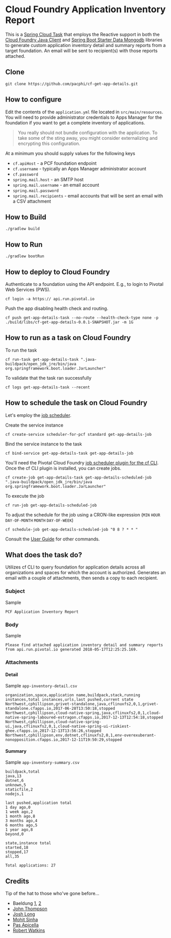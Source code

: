 # Cloud Foundry Application Inventory Report

This is a [Spring Cloud Task](http://cloud.spring.io/spring-cloud-task/) that employs the Reactive support in both the [Cloud Foundry Java Client](https://github.com/cloudfoundry/cf-java-client) and [Spring Boot Starter Data Mongodb](https://docs.spring.io/spring-data/mongodb/docs/current/reference/html/#mongo.reactive) libraries to generate custom application inventory detail and summary reports from a target foundation.  An email will be sent to recipient(s) with those reports attached. 


## Clone

```
git clone https://github.com/pacphi/cf-get-app-details.git
```

## How to configure

Edit the contents of the `application.yml` file located in `src/main/resources`.  You will need to provide administrator credentials to Apps Manager for the foundation if you want to get a complete inventory of applications. 

> You really should not bundle configuration with the application. To take some of the sting away, you might consider externalizing and encrypting this configuration.

At a minimum you should supply values for the following keys

* `cf.apiHost` - a PCF foundation endpoint
* `cf.username` - typically an Apps Manager administrator account
* `cf.password`
* `spring.mail.host` - an SMTP host
* `spring.mail.username` - an email account
* `spring.mail.password`
* `spring.mail.recipients` - email accounts that will be sent an email with a CSV attachment

## How to Build

```
./gradlew build
```

## How to Run

```
./gradlew bootRun
```

## How to deploy to Cloud Foundry

Authenticate to a foundation using the API endpoint. E.g., to login to Pivotal Web Services (PWS).

```
cf login -a https:// api.run.pivotal.io
```

Push the app disabling health check and routing.

```
cf push get-app-details-task --no-route --health-check-type none -p ./build/libs/cf-get-app-details-0.0.1-SNAPSHOT.jar -m 1G
```


## How to run as a task on Cloud Foundry

To run the task

```
cf run-task get-app-details-task ".java-buildpack/open_jdk_jre/bin/java org.springframework.boot.loader.JarLauncher"
```

To validate that the task ran successfully

```
cf logs get-app-details-task --recent
```


## How to schedule the task on Cloud Foundry

Let's employ the [job scheduler](https://docs.pivotal.io/pcf-scheduler/1-1/using.html).

Create the service instance

```
cf create-service scheduler-for-pcf standard get-app-details-job
```

Bind the service instance to the task

```
cf bind-service get-app-details-task get-app-details-job
```

You'll need the Pivotal Cloud Foundry [job scheduler plugin for the cf CLI](https://network.pivotal.io/products/p-scheduler-for-pcf). Once the cf CLI plugin is installed, you can create jobs.

```
cf create-job get-app-details-task get-app-details-scheduled-job ".java-buildpack/open_jdk_jre/bin/java org.springframework.boot.loader.JarLauncher"
```

To execute the job

```
cf run-job get-app-details-scheduled-job
```

To adjust the schedule for the job using a CRON-like expression (`MIN` `HOUR` `DAY-OF-MONTH` `MONTH` `DAY-OF-WEEK`)

```
cf schedule-job get-app-details-scheduled-job "0 8 ? * * "
```

Consult the [User Guide](https://docs.pivotal.io/pcf-scheduler/1-1/using-jobs.html) for other commands.

## What does the task do?

Utilizes cf CLI to query foundation for application details across all organizations and spaces for which the account is authorized.  Generates an email with a couple of attachments, then sends a copy to each recipient.

### Subject

Sample 

```
PCF Application Inventory Report
```

### Body

Sample 

```
Please find attached application inventory detail and summary reports from api.run.pivotal.io generated 2018-05-17T12:25:25.169.
```

### Attachments

#### Detail

Sample `app-inventory-detail.csv`

```
organization,space,application name,buildpack,stack,running instances,total instances,urls,last pushed,current state
Northwest,cphillipson,grivet-standalone,java,cflinuxfs2,0,1,grivet-standalone.cfapps.io,2017-06-28T13:50:18,stopped
Northwest,cphillipson,cloud-native-spring,java,cflinuxfs2,0,1,cloud-native-spring-laboured-estragon.cfapps.io,2017-12-13T12:54:18,stopped
Northwest,cphillipson,cloud-native-spring-ui,java,cflinuxfs2,0,1,cloud-native-spring-ui-riskiest-ghee.cfapps.io,2017-12-13T13:56:26,stopped
Northwest,cphillipson,env,dotnet,cflinuxfs2,0,1,env-overexuberant-nonopposition.cfapps.io,2017-12-11T19:50:29,stopped
```

#### Summary

Sample `app-inventory-summary.csv`

```
buildpack,total
java,13
dotnet,6
unknown,5
staticfile,2
nodejs,1

last pushed,application total
1 day ago,0
1 week ago,2
1 month ago,8
3 months ago,4
6 months ago,5
1 year ago,8
beyond,0

state,instance total
started,18
stopped,17
all,35

Total applications: 27
```

## Credits

Tip of the hat to those who've gone before...

* Baeldung [1](http://www.baeldung.com/spring-email), [2](http://www.baeldung.com/spring-events)
* [John Thompson](https://springframework.guru/spring-data-mongodb-with-reactive-mongodb/)
* [Josh Long](https://github.com/joshlong/cf-task-demo)
* [Mohit Sinha](https://github.com/mohitsinha/spring-boot-webflux-reactive-mongo)
* [Pas Apicella](http://theblasfrompas.blogspot.com/2017/03/run-spring-cloud-task-from-pivotal.html)
* [Robert Watkins](https://gist.github.com/twasink/3073710)
